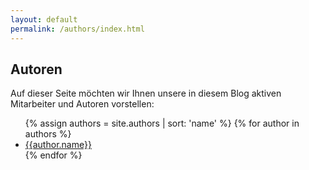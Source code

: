 ```yaml
---
layout: default
permalink: /authors/index.html
---
```


## Autoren

Auf dieser Seite möchten wir Ihnen unsere in diesem Blog aktiven Mitarbeiter und Autoren vorstellen:

<ul>
{% assign authors = site.authors | sort: 'name' %}
{% for author in authors %}
	<li><a href="{{ site.baseurl }}{{author.url}}">{{author.name}}</a></li>
{% endfor %}
</ul>
